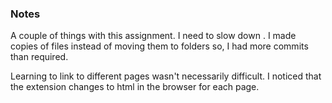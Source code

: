 ### Notes
A couple of things with this assignment.  I need to slow down .  I made copies of files instead of moving them to folders so, I had more commits than required.

Learning to link to different pages wasn't necessarily difficult. I noticed that the extension changes to html in the browser for each page.
